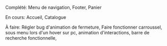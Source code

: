 Complété:
    Menu de navigation,
    Footer,
    Panier


En cours:
    Accueil,
    Catalogue
    
À faire:
    Régler bug d'animation de fermeture,
    Faire fonctionner carroussel,
    sous menu lors d'un hover sur pc,
    animation d'interactions,
    barre de recherche fonctionnelle,
